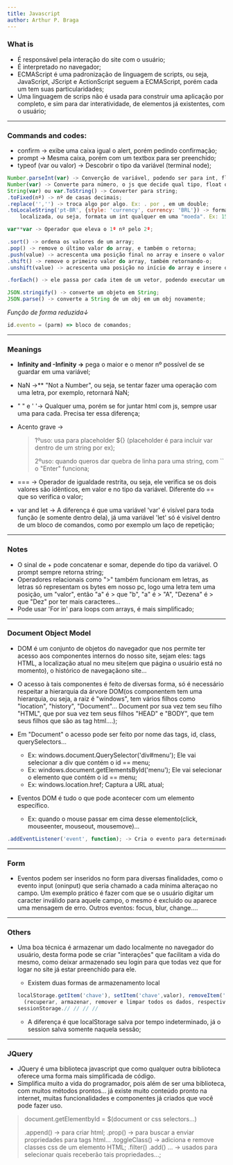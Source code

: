 ```yaml
---
title: Javascript
author: Arthur P. Braga
---
```


### What is

- É responsável pela interação do site com o usuário;
- É interpretado no navegador;
- ECMAScript é uma padronização de linguagem de scripts, ou seja, JavaScript, JScript e ActionScript seguem a ECMAScript, porém cada um tem suas particularidades;
- Uma linguagem de scrips não é usada para construir uma aplicação por completo, e sim para dar interatividade, de elementos já existentes, com o usuário;

----------------------------------------------------------------------------------------------------------------------------

### Commands and codes:

- confirm -> exibe uma caixa igual o alert, porém pedindo confirmação;
- prompt -> Mesma caixa, porém com um textbox para ser preenchido;
- typeof (var ou valor) -> Descobrir o tipo da variável (terminal node);

```Javascript
Number.parseInt(var) -> Converção de variável, podendo ser para int, float...;
Number(var) -> Converte para número, o js que decide qual tipo, float ou int;
String(var) ou var.ToString() -> Converter para string;
.toFixed(nº) -> nº de casas decimais;
.replace('','') -> troca algo por algo. Ex: . por , em um double; 
.toLocaleString('pt-BR', {style: 'currency', currency: 'BRL'}) -> formata por uma string 
    localizada, ou seja, formata um int qualquer em uma "moeda". Ex: 1500 -> RS1,500,00;

var**var -> Operador que eleva o 1º nº pelo 2º;

.sort() -> ordena os valores de um array;
.pop() -> remove o último valor do array, e também o retorna;
.push(value) -> acrescenta uma posição final no array e insere o valor nele;
.shift() -> remove o primeiro valor do array, também retornando-o;
.unshift(value) -> acrescenta uma posição no início do array e insere o valor nele;

.forEach() -> ele passa por cada item de um vetor, podendo executar um função para cada um por exemplo (array.forEach(function(){})) Bom para listagem de dados; 

JSON.stringify() -> converte um objeto em String;
JSON.parse() -> converte a String de um obj em um obj novamente;
```

*Função de forma reduzida↓*

```javascript
id.evento = (parm) => bloco de comandos;
```

----------------------------------------------------------------------------------------------------------------------------

### Meanings

- **Infinity and -Infinity ->** pega o maior e o menor nº possível de se guardar em uma variável;

- NaN ->** "Not a Number", ou seja, se tentar fazer uma operação com uma letra, por exemplo, retornará NaN; 

  

- " " e ' '-> Qualquer uma, porém se for juntar html com js, sempre usar uma para cada. Precisa ter essa diferença; 

  

- Acento grave -> 

  > 1ºuso: usa para placeholder ${} (placeholder é para incluir var dentro de um string por ex);
  >
  > 2ºuso: quando queros dar quebra de linha para uma string, com `` o "Enter" funciona;

  

- === -> Operador de igualdade restrita, ou seja, ele verifica se os dois valores são idênticos,
      em valor e no tipo da variável. Diferente do == que so verifica o valor;
  
  
  
- var and let -> A diferença é que uma variável 'var' é visível para toda função (e somente dentro dela), já uma variável 'let' só é visível dentro de um bloco de comandos, como por exemplo um laço de repetição;  

----------------------------------------------------------------------------------------------------------------------------

### Notes

- O sinal de + pode concatenar e somar, depende do tipo da variável. O prompt sempre retorna string;
- Operadores relacionais como ">" também funcionam em letras, as letras só representam os bytes em nosso pc, logo uma letra tem uma posição, um "valor", então "a" é > que "b", "a" é > "A", "Dezena" é > que "Dez" por ter mais caracteres...
- Pode usar 'For in' para loops com arrays, é mais simplificado;

----------------------------------------------------------------------------------------------------------------------------

### Document Object Model

- DOM é um conjunto de objetos do navegador que nos permite ter acesso aos componentes internos do nosso site, sejam eles: tags HTML, a localização atual no meu site(em que página o usuário está no momento), o histórico de navegaçãono site...

  

- O acesso à tais componentes é feito de diversas forma, só é necessário respeitar a hierarquia da árvore DOM(os componentem tem uma hierarquia, ou seja, a raiz é "windows", tem vários filhos como "location", "history", "Document"... Document por sua vez tem seu filho "HTML", que por sua vez tem seus filhos "HEAD" e "BODY", que tem seus filhos que são as tag html....);

  

- Em "Document" o acesso pode ser feito por nome das tags, id, class, querySelectors...

  - Ex: windows.document.QuerySelector('div#menu'); Ele vai selecionar a div que contém o id == menu;
  - Ex: windows.document.getElementsById('menu'); Ele vai selecionar o elemento que contém o id == menu;
  - Ex: windows.location.href; Captura a URL atual;

  

- Eventos DOM é tudo o que pode acontecer com um elemento específico. 

  - Ex: quando o mouse passar em cima desse elemento(click, mouseenter, mouseout, mousemove)...

```    javascript
.addEventListener('event', function); -> Cria o evento para determinado elemento sem ter que setar no HTML; 
```

---

### Form

- Eventos podem ser inseridos no form para diversas finalidades, como o evento input (oninput) que seria chamado a cada mínima alteraçao no campo. Um exemplo prático é fazer com que se o usuário digitar um caracter inválido para aquele campo, o mesmo é excluido ou aparece uma mensagem de erro. Outros eventos: focus, blur, change....

---

### Others

- Uma boa técnica é armazenar um dado localmente no navegador do usuário, desta forma pode se criar "interações" que facilitam a vida do mesmo, como deixar armazenado seu login para que todas vez que for logar no site já estar preenchido para ele.

  - Existem duas formas de armazenamento local 

  ```javascript
  localStorage.getItem('chave'), setItem('chave',valor), removeItem('chave') ou clear() 
  	(recuperar, armazenar, remover e limpar todos os dados, respectivamente);
  sessionStorage.// // // //
  ```
  - A diferença é que localStorage salva por tempo indeterminado, já o session salva somente naquela sessão;

---

### JQuery

- JQuery é uma biblioteca javascript que como qualquer outra biblioteca oferece uma forma mais simplificada de código.
- Simplifica muito a vida do programador, pois além de ser uma biblioteca, com muitos métodos prontos... já existe muito conteúdo pronto na internet, muitas funcionalidades e componentes já criados que você pode fazer uso.

> document.getElementbyId = $(document or css selectors...)
>
> .append() -> para criar html;
> .prop() -> para buscar a enviar propriedades para tags html...
> .toggleClass() -> adiciona e remove classes css de um elemento HTML;
> .filter() .add() ... -> usados para selecionar quais receberão tais propriedades...;